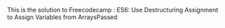 This is the solution to Freecodecamp : ES6: Use Destructuring Assignment to Assign Variables from ArraysPassed